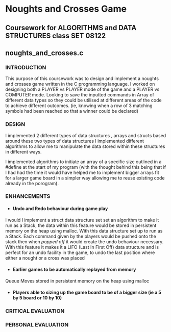# Noughts and Crosses Game 
## Coursework for ALGORITHMS and DATA STRUCTURES class SET 08122
## noughts_and_crosses.c

### INTRODUCTION
This purpose of this coursework was to design and implement a noughts and crosses game written in the C programming language. I worked on designing both a PLAYER vs PLAYER mode of the game and a PLAYER vs COMPUTER mode. Looking to save the inputted commands in Array of different data types so they could be utilised at different areas of the code to achieve different outcomes. (ie, knowing when a row of 3 matching symbols had been reached so that a winner could be declared)

### DESIGN
I implemented 2 different types of data structures 
, arrays and structs based around these two types of data structures I implemented different algorithms to allow me to manipulate the data stored within these structures in different ways. 

I implemented algorithms to initiate an array of a specific size outlined in a #define at the start of my program (with the thought behind this being that if I had had the time it would have helped me to implement bigger arrays fit for a larger game board in a simpler way allowing me to reuse existing code already in the porogram).

### ENHANCEMENTS 

* #### Undo and Redo behaviour during game play

I would I implement a struct data structure set set an algorithm to make it run as a Stack, the data within this feature would be stored in persistent memory on the heap using malloc. With this data structure set up to run as a Stack. Each command given by the players would be pushed onto the stack then when *popped off* it would create the undo behaviour necessary. With this feature it makes it a LIFO (Last In First Off) data structure and is perfect for an undo facility in the game, to undo the last position where either a nought or a cross was placed

* #### Earlier games to be automatically replayed from memory

Queue
Moves stored in persistent memory on the heap using malloc

* #### Players able to sizing up the game board to be of a bigger size (ie a 5 by 5 board or 10 by 10)
### CRITICAL EVALUATION

### PERSONAL EVALUATION
